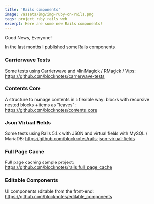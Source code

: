 ```yaml
---
title: 'Rails components'
image: /assets/img/img-ruby-on-rails.png
tags: project ruby rails web
excerpt: Here are some new Rails components!
---
```


Good News, Everyone!

In the last months I published some Rails components.

### Carrierwave Tests

Some tests using Carrierwave and MiniMagick / RMagick / Vips:
<https://github.com/blocknotes/carrierwave-tests>

### Contents Core

A structure to manage contents in a flexible way: blocks with recursive nested blocks + items as "leaves":
<https://github.com/blocknotes/contents_core>

### Json Virtual Fields

Some tests using Rails 5.1.x with JSON and virtual fields with MySQL / MariaDB:
<https://github.com/blocknotes/rails-json-virtual-fields>

### Full Page Cache

Full page caching sample project:
<https://github.com/blocknotes/rails_full_page_cache>

### Editable Components

UI components editable from the front-end:
<https://github.com/blocknotes/editable_components>
